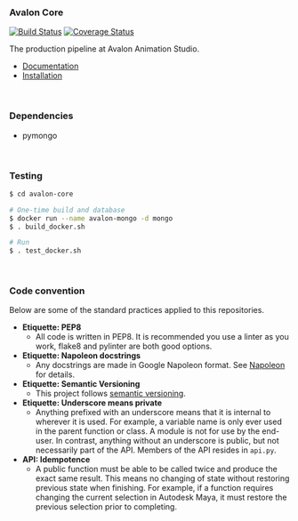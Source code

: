### Avalon Core

[![Build Status](https://travis-ci.org/avalon-studio/core.svg?branch=master)](https://travis-ci.org/avalon-studio/core) [![Coverage Status](https://coveralls.io/repos/github/avalon-studio/core/badge.svg?branch=master)](https://coveralls.io/github/avalon-studio/core?branch=master)

The production pipeline at Avalon Animation Studio.

- [Documentation](https://avalon-studio.github.io)
- [Installation](https://avalon-studio.github.io/#install)

<br>

### Dependencies

- pymongo

<br>

### Testing

```bash
$ cd avalon-core

# One-time build and database
$ docker run --name avalon-mongo -d mongo
$ . build_docker.sh

# Run
$ . test_docker.sh
```

<br>

### Code convention

Below are some of the standard practices applied to this repositories.

- **Etiquette: PEP8**
 	- All code is written in PEP8. It is recommended you use a linter as you work, flake8 and pylinter are both good options.
- **Etiquette: Napoleon docstrings**
	- Any docstrings are made in Google Napoleon format. See [Napoleon](https://sphinxcontrib-napoleon.readthedocs.io/en/latest/example_google.html) for details.
- **Etiquette: Semantic Versioning**
	- This project follows [semantic versioning](http://semver.org).
- **Etiquette: Underscore means private**
	- Anything prefixed with an underscore means that it is internal to wherever it is used. For example, a variable name is only ever used in the parent function or class. A module is not for use by the end-user. In contrast, anything without an underscore is public, but not necessarily part of the API. Members of the API resides in `api.py`.
- **API: Idempotence**
 	- A public function must be able to be called twice and produce the exact same result. This means no changing of state without restoring previous state when finishing. For example, if a function requires changing the current selection in Autodesk Maya, it must restore the previous selection prior to completing.